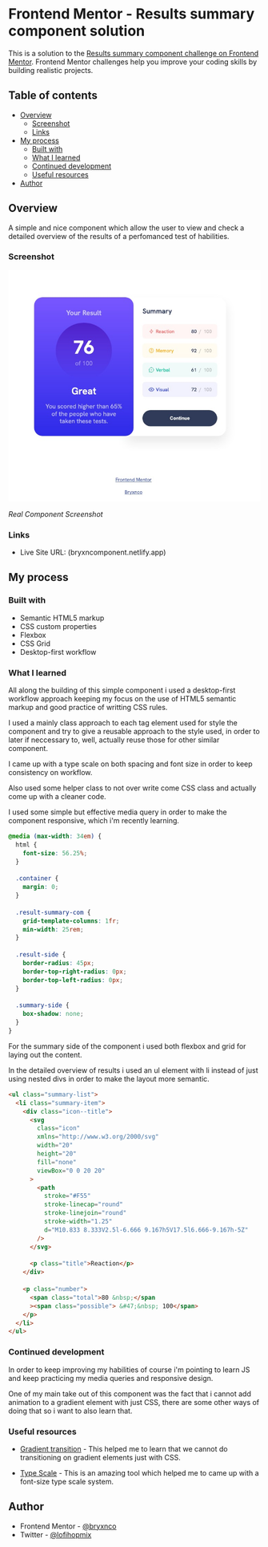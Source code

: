 # Frontend Mentor - Results summary component solution

This is a solution to the [Results summary component challenge on Frontend Mentor](https://www.frontendmentor.io/challenges/results-summary-component-CE_K6s0maV). Frontend Mentor challenges help you improve your coding skills by building realistic projects.

## Table of contents

- [Overview](#overview)
  - [Screenshot](#screenshot)
  - [Links](#links)
- [My process](#my-process)
  - [Built with](#built-with)
  - [What I learned](#what-i-learned)
  - [Continued development](#continued-development)
  - [Useful resources](#useful-resources)
- [Author](#author)


## Overview

A simple and nice component which allow the user to view and check a detailed overview of the results of a perfomanced test of habilities.

### Screenshot

![Component Screenshot](component-screenshot.jpeg)

_Real Component Screenshot_

### Links

- Live Site URL: (bryxncomponent.netlify.app)

## My process

### Built with

- Semantic HTML5 markup
- CSS custom properties
- Flexbox
- CSS Grid
- Desktop-first workflow

### What I learned

All along the building of this simple component i used a desktop-first workflow approach keeping my focus on the use of HTML5 semantic markup and good practice of writting CSS rules.

I used a mainly class approach to each tag element used for style the component and try to give a reusable approach to the style used, in order to later if neccessary to, well, actually reuse those for other similar component.

I came up with a type scale on both spacing and font size in order to keep consistency on workflow.

Also used some helper class to not over write come CSS class and actually come up with a cleaner code.

I used some simple but effective media query in order to make the component responsive, which i'm recently learning.

```css
@media (max-width: 34em) {
  html {
    font-size: 56.25%;
  }

  .container {
    margin: 0;
  }

  .result-summary-com {
    grid-template-columns: 1fr;
    min-width: 25rem;
  }

  .result-side {
    border-radius: 45px;
    border-top-right-radius: 0px;
    border-top-left-radius: 0px;
  }

  .summary-side {
    box-shadow: none;
  }
}
```

For the summary side of the component i used both flexbox and grid for laying out the content.

In the detailed overview of results i used an ul element with li instead of just using nested divs in order to make the layout more semantic.

```html
<ul class="summary-list">
  <li class="summary-item">
    <div class="icon--title">
      <svg
        class="icon"
        xmlns="http://www.w3.org/2000/svg"
        width="20"
        height="20"
        fill="none"
        viewBox="0 0 20 20"
      >
        <path
          stroke="#F55"
          stroke-linecap="round"
          stroke-linejoin="round"
          stroke-width="1.25"
          d="M10.833 8.333V2.5l-6.666 9.167h5V17.5l6.666-9.167h-5Z"
        />
      </svg>

      <p class="title">Reaction</p>
    </div>

    <p class="number">
      <span class="total">80 &nbsp;</span
      ><span class="possible"> &#47;&nbsp; 100</span>
    </p>
  </li>
</ul>
```

### Continued development

In order to keep improving my habilities of course i'm pointing to learn JS and keep practicing my media queries and responsive design.

One of my main take out of this component was the fact that i cannot add animation to a gradient element with just CSS, there are some other ways of doing that so i want to also learn that.

### Useful resources

- [Gradient transition](https://css-tricks.com/transitioning-gradients/) - This helped me to learn that we cannot do transitioning on gradient elements just with CSS.

- [Type Scale](https://type-scale.com) - This is an amazing tool which helped me to came up with a font-size type scale system.

## Author

- Frontend Mentor - [@bryxnco](https://www.frontendmentor.io/profile/bryxnco)
- Twitter - [@lofihopmix](https://twitter.com/lofihopmix)
